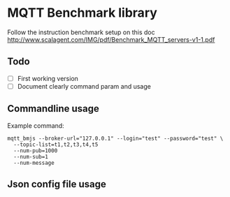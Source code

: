 # MQTT Benchmark library

Follow the instruction benchmark setup on this doc http://www.scalagent.com/IMG/pdf/Benchmark_MQTT_servers-v1-1.pdf

## Todo
* [ ] First working version
* [ ] Document clearly command param and usage

## Commandline usage

Example command: 
```
mqtt_bmjs --broker-url="127.0.0.1" --login="test" --password="test" \
  --topic-list=t1,t2,t3,t4,t5
  --num-pub=1000
  --num-sub=1
  --num-message
```

## Json config file usage
